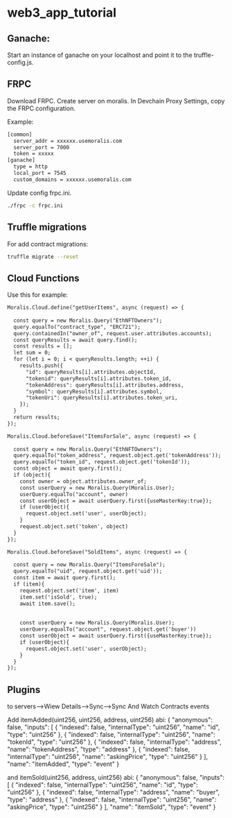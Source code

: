 # web3_app_tutorial


## Ganache:

Start an instance of ganache on your localhost and point it to the truffle-config.js.

## FRPC
Download FRPC.
Create server on moralis.
In Devchain Proxy Settings, copy the FRPC configuration.

Example:

```txt
[common]
  server_addr = xxxxxx.usemoralis.com
  server_port = 7000
  token = xxxxx
[ganache]
  type = http
  local_port = 7545
  custom_domains = xxxxxx.usemoralis.com
```
Update config frpc.ini.

```bash
./frpc -c frpc.ini 
```
## Truffle migrations

For add contract migrations:
```bash
truffle migrate --reset
```

## Cloud Functions

Use this for example:

```txt
Moralis.Cloud.define("getUserItems", async (request) => {
  
  const query = new Moralis.Query("EthNFTOwners");
  query.equalTo("contract_type", "ERC721");
  query.containedIn("owner_of", request.user.attributes.accounts);
  const queryResults = await query.find();
  const results = [];
  let sum = 0;
  for (let i = 0; i < queryResults.length; ++i) {
    results.push({
      "id": queryResults[i].attributes.objectId,
      "tokenid": queryResults[i].attributes.token_id,
      "tokenAddress": queryResults[i].attributes.address,
      "symbol": queryResults[i].attributes.symbol,
      "tokenUri": queryResults[i].attributes.token_uri,
    });
  }
  return results;
});

Moralis.Cloud.beforeSave("ItemsForSale", async (request) => {
  
  const query = new Moralis.Query("EthNFTOwners");
  query.equalTo("token_address", request.object.get('tokenAddress'));
  query.equalTo("token_id", request.object.get('tokenId'));
  const object = await query.first();
  if (object){
  	const owner = object.attributes.owner_of;
    const userQuery = new Moralis.Query(Moralis.User);
    userQuery.equalTo("account", owner)
    const userObject = await userQuery.first({useMasterKey:true});
    if (userObject){
      request.object.set('user', userObject);
    }
    request.object.set('token', object)
  }
});

Moralis.Cloud.beforeSave("SoldItems", async (request) => {
  
  const query = new Moralis.Query("ItemsForeSale");
  query.equalTo("uid", request.object.get('uid'));
  const item = await query.first();
  if (item){
    request.object.set('item', item)
    item.set('isSold', true);
    await item.save();
    
    
    const userQuery = new Moralis.Query(Moralis.User);
    userQuery.equalTo("account", request.object.get('buyer'))
    const userObject = await userQuery.first({useMasterKey:true});
    if (userObject){
      request.object.set('user', userObject);
    }
  }
});
```

## Plugins

to servers-->Wiew Details-->Sync-->Sync And Watch Contracts events

Add itemAdded(uint256, uint256, address, uint256)
abi:
{
  "anonymous": false,
  "inputs": [
    {
      "indexed": false,
      "internalType": "uint256",
      "name": "id",
      "type": "uint256"
    },
    {
      "indexed": false,
      "internalType": "uint256",
      "name": "tokenId",
      "type": "uint256"
    },
    {
      "indexed": false,
      "internalType": "address",
      "name": "tokenAddress",
      "type": "address"
    },
    {
      "indexed": false,
      "internalType": "uint256",
      "name": "askingPrice",
      "type": "uint256"
    }
  ],
  "name": "itemAdded",
  "type": "event"
}

and itemSold(uint256, address, uint256)
abi:
{
  "anonymous": false,
  "inputs": [
    {
      "indexed": false,
      "internalType": "uint256",
      "name": "id",
      "type": "uint256"
    },
    {
      "indexed": false,
      "internalType": "address",
      "name": "buyer",
      "type": "address"
    },
    {
      "indexed": false,
      "internalType": "uint256",
      "name": "askingPrice",
      "type": "uint256"
    }
  ],
  "name": "itemSold",
  "type": "event"
}



